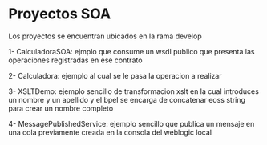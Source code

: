 # Proyectos SOA

Los proyectos se encuentran ubicados en la rama develop

1- CalculadoraSOA: ejmplo que consume un wsdl publico que presenta las operaciones registradas en ese contrato

2- Calculadora: ejemplo al cual se le pasa la operacion a realizar

3- XSLTDemo: ejemplo sencillo de transformacion xslt en la cual introduces un nombre y un apellido y el bpel se encarga de concatenar eoss string para crear un nombre completo

4- MessagePublishedService: ejemplo sencillo que publica un mensaje en una cola previamente creada en la consola del weblogic local
